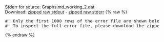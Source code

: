 Stderr for source:  Graphs.md_working_2.dat   
Download: [zipped raw stdout](Graphs.md_working_2.dat.plumed_master.stdout.txt.zip) - [zipped raw stderr](Graphs.md_working_2.dat.plumed_master.stderr.txt.zip) 
{% raw %}
<pre>
#! Only the first 1000 rows of the error file are shown below
#! To inspect the full error file, please download the zipped raw stderr file above
</pre>
{% endraw %}
